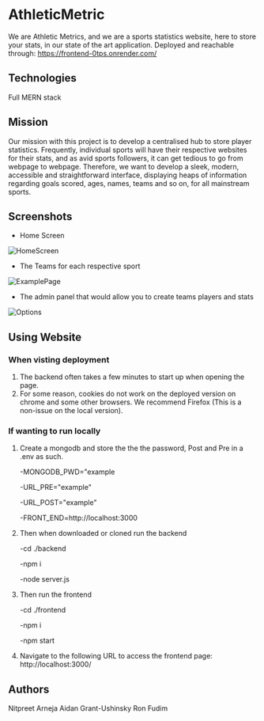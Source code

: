 # AthleticMetric

We are Athletic Metrics, and we are a sports statistics website, here to store your stats, in our state of the art application. 
Deployed and reachable through: https://frontend-0tps.onrender.com/ 

## Technologies 
Full MERN stack
## Mission
Our mission with this project is to develop a centralised hub to store player statistics. Frequently, individual sports will have their respective websites for their stats, and as avid sports followers, it can get tedious to go from webpage to webpage. Therefore, we want to develop a sleek, modern, accessible and straightforward interface, displaying heaps of information regarding goals scored, ages, names, teams and so on, for all mainstream sports.

## Screenshots
- Home Screen
  
![HomeScreen](https://github.com/NitpreetA/AthleticMetric/assets/98350822/ebbc270d-fb2e-4d91-a4bc-397abdaaf281)

- The Teams for each respective sport
  
![ExamplePage](https://github.com/NitpreetA/AthleticMetric/assets/98350822/bc7eebcc-da63-4f5a-8123-e9f034c07ea0)

- The admin panel that would allow you to create teams players and stats

![Options](https://github.com/NitpreetA/AthleticMetric/assets/98350822/d155f9f4-61d6-4c06-a677-30b9f056890d)

## Using Website 
### When visting deployment
1) The backend often takes a few minutes to start up when opening the page.
2) For some reason, cookies do not work on the deployed version on chrome and some other browsers. We recommend Firefox (This is a non-issue on the local version).

### If wanting to run locally

1) Create a mongodb and store the the the password, Post and Pre in a .env as such.
   
   -MONGODB_PWD="example
   
   -URL_PRE="example"
   
   -URL_POST="example"
   
   -FRONT_END=http://localhost:3000
   
3) Then when downloaded or cloned run the backend
   
   -cd ./backend
   
   -npm i
   
   -node server.js
   
6) Then run the frontend
   
   -cd ./frontend
   
   -npm i
   
   -npm start
   
8) Navigate to the following URL to access the frontend page:
http://localhost:3000/

## Authors
Nitpreet Arneja 
Aidan Grant-Ushinsky
Ron Fudim 
